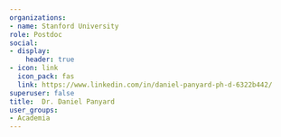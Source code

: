 ```yaml
---
organizations:
- name: Stanford University
role: Postdoc
social:
- display:
    header: true
- icon: link
  icon_pack: fas
  link: https://www.linkedin.com/in/daniel-panyard-ph-d-6322b442/
superuser: false
title:  Dr. Daniel Panyard
user_groups:
- Academia
---
```

